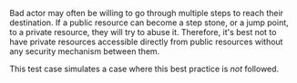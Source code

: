 Bad actor may often be willing to go through multiple steps to reach
their destination. If a public resource can become a step stone, or a
jump point, to a private resource, they will try to abuse it. Therefore,
it's best not to have private resources accessible directly from public
resources without any security mechanism between them.

This test case simulates a case where this best practice is _not_ followed.